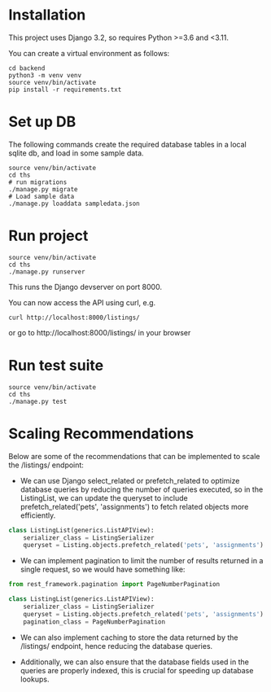# Installation

This project uses Django 3.2, so requires Python >=3.6 and <3.11.

You can create a virtual environment as follows:

```
cd backend
python3 -m venv venv
source venv/bin/activate
pip install -r requirements.txt
```

# Set up DB

The following commands create the required database tables in a
local sqlite db, and load in some sample data.

```
source venv/bin/activate
cd ths
# run migrations
./manage.py migrate
# Load sample data
./manage.py loaddata sampledata.json
```

# Run project

```
source venv/bin/activate
cd ths
./manage.py runserver
```

This runs the Django devserver on port 8000.

You can now access the API using curl, e.g.

```
curl http://localhost:8000/listings/
```

or go to http://localhost:8000/listings/ in your browser

# Run test suite

```
source venv/bin/activate
cd ths
./manage.py test
```

# Scaling Recommendations

Below are some of the recommendations that can be implemented to scale the /listings/ endpoint:

-   We can use Django select_related or prefetch_related to optimize database queries by reducing the number of queries executed, so in the ListingList, we can update the queryset to include prefetch_related('pets', 'assignments') to fetch related objects more efficiently.

```python
class ListingList(generics.ListAPIView):
    serializer_class = ListingSerializer
    queryset = Listing.objects.prefetch_related('pets', 'assignments').all()

```

-   We can implement pagination to limit the number of results returned in a single request, so we would have something like:

```python
from rest_framework.pagination import PageNumberPagination

class ListingList(generics.ListAPIView):
    serializer_class = ListingSerializer
    queryset = Listing.objects.prefetch_related('pets', 'assignments').all()
    pagination_class = PageNumberPagination
```

-   We can also implement caching to store the data returned by the /listings/ endpoint, hence reducing the database queries.

-   Additionally, we can also ensure that the database fields used in the queries are properly indexed, this is crucial for speeding up database lookups.
